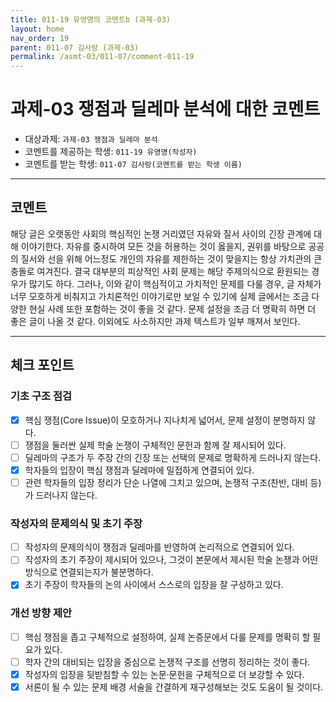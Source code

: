 ```yaml
---
title: 011-19 유영명의 코멘트b (과제-03) 
layout: home
nav_order: 19
parent: 011-07 김사랑 (과제-03)
permalink: /asmt-03/011-07/comment-011-19
---
```


# 과제-03 쟁점과 딜레마 분석에 대한 코멘트

- 대상과제: `과제-03 쟁점과 딜레마 분석`
- 코멘트를 제공하는 학생: `011-19 유영명(작성자)` 
- 코멘트를 받는 학생: `011-07 김사랑(코멘트를 받는 학생 이름)` 

---

## 코멘트

해당 글은 오랫동안 사회의 핵심적인 논쟁 거리였던 자유와 질서 사이의 긴장 관계에 대해 이야기한다. 자유를 중시하여 모든 것을 허용하는 것이 옳을지, 권위를 바탕으로 공공의 질서와 선을 위해 어느정도 개인의 자유를 제한하는 것이 맞을지는 항상 가치관의 큰 충돌로 여겨진다. 결국 대부분의 피상적인 사회 문제는 해당 주제의식으로 환원되는 경우가 많기도 하다. 그러나, 이와 같이 핵심적이고 가치적인 문제를 다룰 경우, 글 자체가 너무 모호하게 비춰지고 가치론적인 이야기로만 보일 수 있기에 실제 글에서는 조금 다양한 현실 사례 또한 포함하는 것이 좋을 것 같다. 문제 설정을 조금 더 명확히 하면 더 좋은 글이 나올 것 같다. 이외에도 사소하지만 과제 텍스트가 일부 깨져서 보인다. 

---

## 체크 포인트

### **기초 구조 점검**
- [x] 핵심 쟁점(Core Issue)이 모호하거나 지나치게 넓어서, 문제 설정이 분명하지 않다.
- [ ] 쟁점을 둘러싼 실제 학술 논쟁이 구체적인 문헌과 함께 잘 제시되어 있다.
- [ ] 딜레마의 구조가 두 주장 간의 긴장 또는 선택의 문제로 명확하게 드러나지 않는다.
- [x] 학자들의 입장이 핵심 쟁점과 딜레마에 밀접하게 연결되어 있다.
- [ ] 관련 학자들의 입장 정리가 단순 나열에 그치고 있으며, 논쟁적 구조(찬반, 대비 등)가 드러나지 않는다.

### **작성자의 문제의식 및 초기 주장**
- [ ] 작성자의 문제의식이 쟁점과 딜레마를 반영하여 논리적으로 연결되어 있다.
- [ ] 작성자의 초기 주장이 제시되어 있으나, 그것이 본문에서 제시된 학술 논쟁과 어떤 방식으로 연결되는지가 불분명하다.
- [x] 초기 주장이 학자들의 논의 사이에서 스스로의 입장을 잘 구성하고 있다.

### **개선 방향 제안**
- [ ] 핵심 쟁점을 좁고 구체적으로 설정하여, 실제 논증문에서 다룰 문제를 명확히 할 필요가 있다.
- [ ] 학자 간의 대비되는 입장을 중심으로 논쟁적 구조를 선명히 정리하는 것이 좋다.
- [x] 작성자의 입장을 뒷받침할 수 있는 논문·문헌을 구체적으로 더 보강할 수 있다.
- [x] 서론이 될 수 있는 문제 배경 서술을 간결하게 재구성해보는 것도 도움이 될 것이다.
